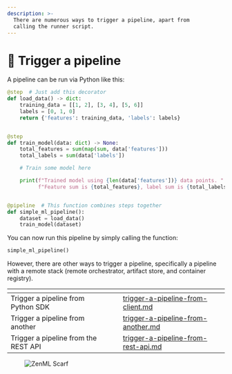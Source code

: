 ```yaml
---
description: >-
  There are numerous ways to trigger a pipeline, apart from
  calling the runner script.
---
```


# 🚨 Trigger a pipeline

A pipeline can be run via Python like this:

```python
@step  # Just add this decorator
def load_data() -> dict:
    training_data = [[1, 2], [3, 4], [5, 6]]
    labels = [0, 1, 0]
    return {'features': training_data, 'labels': labels}


@step
def train_model(data: dict) -> None:
    total_features = sum(map(sum, data['features']))
    total_labels = sum(data['labels'])

    # Train some model here

    print(f"Trained model using {len(data['features'])} data points. "
          f"Feature sum is {total_features}, label sum is {total_labels}")


@pipeline  # This function combines steps together 
def simple_ml_pipeline():
    dataset = load_data()
    train_model(dataset)
```

You can now run this pipeline by simply calling the function:

```python
simple_ml_pipeline()
```

However, there are other ways to trigger a pipeline, specifically a pipeline with a remote stack (remote
orchestrator, artifact store, and container registry).

<table data-view="cards"><thead><tr><th></th><th></th><th></th><th data-hidden data-card-target data-type="content-ref"></th></tr></thead><tbody><tr><td>Trigger a pipeline from Python SDK</td><td></td><td></td><td><a href="trigger-a-pipeline-from-client.md">trigger-a-pipeline-from-client.md</a></td></tr><tr><td>Trigger a pipeline from another</td><td></td><td></td><td><a href="trigger-a-pipeline-from-another.md">trigger-a-pipeline-from-another.md</a></td></tr><tr><td>Trigger a pipeline from the REST API</td><td></td><td></td><td><a href="trigger-a-pipeline-from-rest-api.md">trigger-a-pipeline-from-rest-api.md</a></td></tr></tbody></table>

<figure><img src="https://static.scarf.sh/a.png?x-pxid=f0b4f458-0a54-4fcd-aa95-d5ee424815bc" alt="ZenML Scarf"><figcaption></figcaption></figure>
